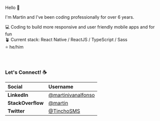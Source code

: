 Hello 👋

I'm Martin and I've been coding professionally for over 6 years.

💻   Coding to build more responsive and user friendly mobile apps and for fun  <br />
🪴   Current stack: React Native / ReactJS / TypeScript / Sass  <br />
⭐️   he/him  <br />
<br /><br />
### Let's Connect! ☕️


|     Social  |     Username |
| :------------ | :------------ |
| **LinkedIn**   | [@martinivanalfonso](https://www.linkedin.com/in/martinivanalfonso)  |
| **StackOverflow**  | [@martin](https://stackoverflow.com/users/13766236/martin)  |
| **Twitter**  | [@TinchoSMS](https://twitter.com/TinchoSMS)  |

